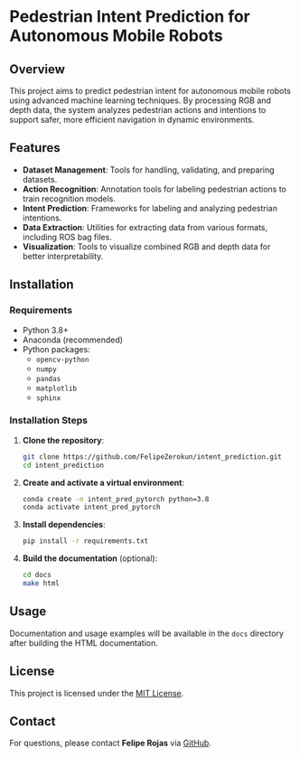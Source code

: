 # Pedestrian Intent Prediction for Autonomous Mobile Robots

## Overview

This project aims to predict pedestrian intent for autonomous mobile robots using advanced machine learning techniques. By processing RGB and depth data, the system analyzes pedestrian actions and intentions to support safer, more efficient navigation in dynamic environments.

## Features

- **Dataset Management**: Tools for handling, validating, and preparing datasets.
- **Action Recognition**: Annotation tools for labeling pedestrian actions to train recognition models.
- **Intent Prediction**: Frameworks for labeling and analyzing pedestrian intentions.
- **Data Extraction**: Utilities for extracting data from various formats, including ROS bag files.
- **Visualization**: Tools to visualize combined RGB and depth data for better interpretability.

## Installation

### Requirements

- Python 3.8+
- Anaconda (recommended)
- Python packages:
  - `opencv-python`
  - `numpy`
  - `pandas`
  - `matplotlib`
  - `sphinx`

### Installation Steps

1. **Clone the repository**:

   ```bash
   git clone https://github.com/FelipeZerokun/intent_prediction.git
   cd intent_prediction
   ```

2. **Create and activate a virtual environment**:

   ```bash
   conda create -n intent_pred_pytorch python=3.8
   conda activate intent_pred_pytorch
   ```

3. **Install dependencies**:

   ```bash
   pip install -r requirements.txt
   ```

4. **Build the documentation** (optional):

   ```bash
   cd docs
   make html
   ```

## Usage

Documentation and usage examples will be available in the `docs` directory after building the HTML documentation.

## License

This project is licensed under the [MIT License](LICENSE).

## Contact

For questions, please contact **Felipe Rojas** via [GitHub](https://github.com/FelipeZerokun).
